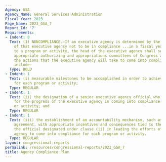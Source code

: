 ```yaml
---
Agency: GSA
Agency_Name: General Services Administration
Fiscal_Year: 2023
Page_Name: 2023_GSA_7
Report_Id: '7'
Requirements:
- Indent: 0
  Text: (1) NONCOMPLIANCE.—If an executive agency is determined by the Inspector General
    of that executive agency not to be in compliance ...in a fiscal year with respect
    to a program or activity, the head of the executive agency shall submit to the
    appropriate authorizing and appropriations committees of Congress a plan describing
    the actions that the executive agency will take to come into compliance. The plan...shall
    include—
  Type: BOLD
- Indent: 1
  Text: (i) measurable milestones to be accomplished in order to achieve compliance
    for each program or activity;
  Type: REGULAR
- Indent: 1
  Text: (ii) the designation of a senior executive agency official who shall be accountable
    for the progress of the executive agency in coming into compliance for each program
    or activity; and
  Type: REGULAR
- Indent: 1
  Text: (iii) the establishment of an accountability mechanism, such as a performance
    agreement, with appropriate incentives and consequences tied to the success of
    the official designated under clause (ii) in leading the efforts of the executive
    agency to come into compliance for each program or activity.
  Type: REGULAR
layout: congressional-reports
permalink: /resources/congressional-reports/2023_GSA_7
title: Agency Compliance Plan
---
```

